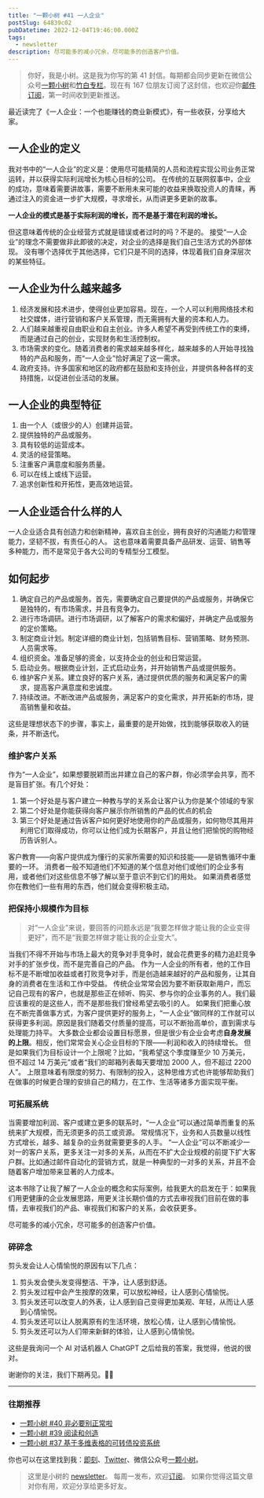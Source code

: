 ```yaml
---
title: "一颗小树 #41 一人企业"
postSlug: 64839c02
pubDatetime: 2022-12-04T19:46:00.000Z
tags:
  - newsletter
description: 尽可能多的减小冗余，尽可能多的创造客户价值。
---
```


> 你好，我是小树。这是我为你写的第 41 封信。每期都会同步更新在微信公众号[一颗小树](https://weixin.sogou.com/weixin?query=a_warm_tree)和[竹白专栏](https://xiaoshu.zhubai.love)。现在有 167 位朋友订阅了这封信，也欢迎你[邮件订阅](https://xiaoshu.zhubai.love)，第一时间收到更新推送。

最近读完了《一人企业：一个也能赚钱的商业新模式》，有一些收获，分享给大家。

## 一人企业的定义

我对书中的“一人企业”的定义是：使用尽可能精简的人员和流程实现公司业务正常运转，并以获得实际利润增长为核心目标的公司。
在传统的互联网叙事中，企业的成功，意味着需要讲故事，需要不断用未来可能的收益来换取投资人的青睐，再通过注入的资金进一步扩大规模，寻求增长，从而讲更多更新的故事。

**一人企业的模式是基于实际利润的增长，而不是基于潜在利润的增长。**

但这意味着传统的企业经营方式就是错误或者过时的吗？不是的。
接受“一人企业”的理念不需要做非此即彼的决定，对企业的选择是我们自己生活方式的外部体现。
没有哪个选择优于其他选择，它们只是不同的选择，体现着我们自身深层次的某些特征。

## 一人企业为什么越来越多

1. 经济发展和技术进步，使得创业更加容易。现在，一个人可以利用网络技术和社交媒体，进行营销和客户关系管理，而无需拥有大量的资本和人力。
2. 人们越来越重视自由职业和自主创业。许多人希望不再受到传统工作的束缚，而是通过自己的创业，实现财务和生活控制权。
3. 市场需求的变化。随着消费者的需求越来越多样化，越来越多的人开始寻找独特的产品和服务，而“一人企业”恰好满足了这一需求。
4. 政府支持。许多国家和地区的政府都在鼓励和支持创业，并提供各种各样的支持措施，以促进创业活动的发展。

## 一人企业的典型特征

1. 由一个人（或很少的人）创建并运营。
2. 提供独特的产品或服务。
3. 具有较低的运营成本。
4. 灵活的经营策略。
5. 注重客户满意度和服务质量。
6. 可以在线上或线下运营。
7. 追求创新性和开拓性，更高效地运营。

## 一人企业适合什么样的人

一人企业适合具有创造力和创新精神，喜欢自主创业，拥有良好的沟通能力和管理能力，坚韧不拔，有责任心的人。
这也意味着需要具备产品研发、运营、销售等多种能力，而不是常见于各大公司的专精型分工模型。

## 如何起步

1. 确定自己的产品或服务。首先，需要确定自己要提供的产品或服务，并确保它是独特的，有市场需求，并且有竞争力。
2. 进行市场调研。进行市场调研，以了解客户的需求和偏好，并确定产品或服务的定价策略。
3. 制定商业计划。制定详细的商业计划，包括销售目标、营销策略、财务预测、人员需求等。
4. 组织资金。准备足够的资金，以支持企业的创业和日常运营。
5. 启动业务。根据商业计划，正式启动业务，并开始销售产品或提供服务。
6. 维护客户关系。建立良好的客户关系，通过提供优质的服务和满足客户的需求，提高客户满意度和忠诚度。
7. 持续改进。不断改进产品或服务，满足客户的变化需求，并开拓新的市场，提高销售量和收益。

这些是理想状态下的步骤，事实上，最重要的是开始做，找到能够获取收入的链条，并不断迭代。

### 维护客户关系

作为“一人企业”，如果想要脱颖而出并建立自己的客户群，你必须学会共享，而不是盲目扩张。有几个好处：

1. 第一个好处是与客户建立一种教与学的关系会让客户认为你是某个领域的专家
2. 第二个好处是你能获得向客户展示你所销售的产品的优点的机会
3. 第三个好处是通过告诉客户如何更好地使用你的产品或服务，如何物尽其用并利用它们取得成功，你可以让他们成为长期客户，并且让他们把愉悦的购物经历告诉别人。

客户教育——向客户提供成为懂行的买家所需要的知识和技能——是销售循环中重要的一环。
消费者一般不知道他们不知道的某个信息对他们或他们的企业多有用，或者他们对这些信息不够了解以至于意识不到它们的用处。
如果消费者感觉你在教他们一些有用的东西，他们就会变得积极主动。

### 把保持小规模作为目标

> 对“一人企业”来说，要回答的问题永远是“我要怎样做才能让我的企业变得更好”，而不是“我要怎样做才能让我的企业变大”。

当我们不得不开始与市场上最大的竞争对手竞争时，就会花费更多的精力追赶竞争对手的扩张步伐，而不是完善自己的产品。
作为一人企业的所有者，他的工作目标不是不断增加收益或者打败竞争对手，而是创造越来越好的产品和服务，让其自身的消费者在生活和工作中受益。
传统企业常常会因为要不断获取新用户，而忘记自己现有的客户，也就是那些正在倾听、购买、参与你的企业事务的人。我们最应该重视的是这些人，而不是那些我们曾经希望去吸引的人。
如果我们把重心放在不断完善做事方式，为客户提供更好的服务上，“一人企业”做同样的工作就可以获得更多利润。原因是我们随着交付质量的提高，可以不断抬高单价，直到需求与处理能力持平。
大多数企业都会设置目标愿景，但是很少有企业会考虑**自身发展的上限**。相反，他们常常会关心企业目标的下限——利润和收入的持续增长。
但是如果我们为目标设计一个上限呢？比如，“我希望这个季度赚至少 10 万美元，但不超过 14 万美元”或者“我们的邮箱列表每天要增加 2000 人，但不超过 2200 人”。
上限意味着有限度的努力、有限制的投入，这种思维方式也许能够帮助我们在做事的时候更合理的安排自己的精力，在工作、生活等诸多方面实现平衡。

### 可拓展系统

当需要增加利润、客户或建立更多的联系时，“一人企业”可以通过简单而重复的系统来扩大规模，而无须更多的员工或资源。
常规情况下，业务和人员数量以线性方式增长，越多、越复杂的业务就需要更多的人手。
“一人企业”可以不断减少一对一的客户关系，更多关注一对多的关系，从而在不扩大企业规模的前提下扩大客户群。比如通过邮件自动化的营销方式，就是一种典型的一对多的关系，并且不会随着客户增加带来显著的人力成本。

这本书除了让我了解了一人企业的概念和实际案例，给我更大的启发在于：如果我们用更健康的企业发展思路，用更关注长期价值的方式去审视我们目前在做的事情，去审视我们的产品、审视我们和客户的关系，会收获更多。

尽可能多的减小冗余，尽可能多的创造客户价值。

### 碎碎念

剪头发会让人心情愉悦的原因有以下几点：

1. 剪头发会使头发变得整洁、干净，让人感到舒适。
2. 剪头发过程中会产生按摩的效果，可以放松神经，让人感到心情愉悦。
3. 剪头发还可以改变人的外表，让人感到自己变得更加美观、年轻，从而让人感到心情愉悦。
4. 剪头发还可以让人脱离原有的生活环境，放松心情，让人感到心情愉悦。
5. 剪头发还可以为人们带来新鲜的体验，让人感到心情愉悦。

这些是我询问一个 AI 对话机器人 ChatGPT 之后给我的答案，我觉得，他说的很对。

谢谢你的关注，我们下期再见。👋🏻

---

### 往期推荐

- [一颗小树 #40 非必要别正常啦](https://mp.weixin.qq.com/s/JxEmVzHBmC94o2mD-cOnQw)
- [一颗小树 #39 阅读和创造](https://mp.weixin.qq.com/s/xglH4LyOvbnPaK09P0nfsg)
- [一颗小树 #37 基于多维表格的可转债投资系统](https://mp.weixin.qq.com/s/Zup4Q6iX5lFxJT1jDpiJWA)

你也可以在这里找到我：[即刻](https://okjk.co/3Vsn5T)、[Twitter](https://twitter.com/yeshu_in_future)、微信公众号[一颗小树](https://weixin.sogou.com/weixin?query=a_warm_tree)。

> 这里是小树的 [newsletter](https://xiaoshu.zhubai.love)。 每周一发布，欢迎[订阅](https://xiaoshu.zhubai.love)。
> 如果你觉得这篇文章对你有用，欢迎分享给更多好友。

